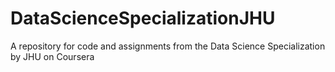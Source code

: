 # DataScienceSpecializationJHU
A repository for code and assignments from the Data Science Specialization by JHU on Coursera
